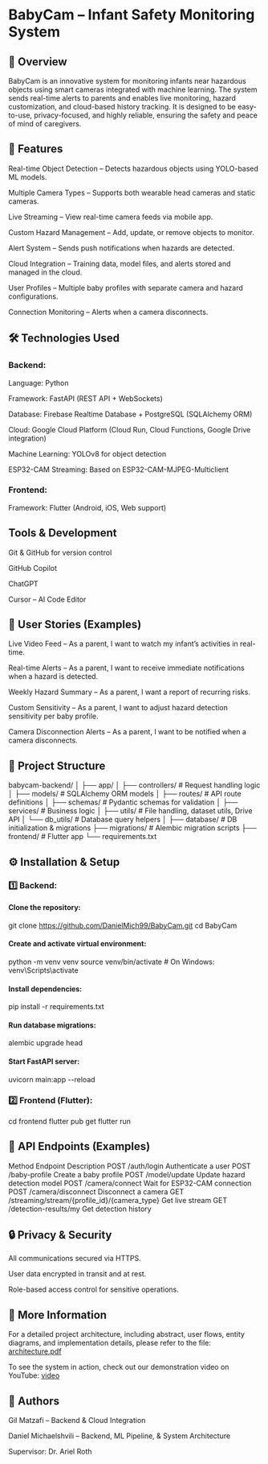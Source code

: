 # BabyCam – Infant Safety Monitoring System
## 📌 Overview

BabyCam is an innovative system for monitoring infants near hazardous objects using smart cameras integrated with machine learning. The system sends real-time alerts to parents and enables live monitoring, hazard customization, and cloud-based history tracking.
It is designed to be easy-to-use, privacy-focused, and highly reliable, ensuring the safety and peace of mind of caregivers.

## 🚀 Features

Real-time Object Detection – Detects hazardous objects using YOLO-based ML models.

Multiple Camera Types – Supports both wearable head cameras and static cameras.

Live Streaming – View real-time camera feeds via mobile app.

Custom Hazard Management – Add, update, or remove objects to monitor.

Alert System – Sends push notifications when hazards are detected.

Cloud Integration – Training data, model files, and alerts stored and managed in the cloud.

User Profiles – Multiple baby profiles with separate camera and hazard configurations.

Connection Monitoring – Alerts when a camera disconnects.

## 🛠 Technologies Used
### Backend:

Language: Python

Framework: FastAPI (REST API + WebSockets)

Database: Firebase Realtime Database + PostgreSQL (SQLAlchemy ORM)

Cloud: Google Cloud Platform (Cloud Run, Cloud Functions, Google Drive integration)

Machine Learning: YOLOv8 for object detection

ESP32-CAM Streaming: Based on ESP32-CAM-MJPEG-Multiclient

### Frontend:

Framework: Flutter (Android, iOS, Web support)

## Tools & Development

Git & GitHub for version control

GitHub Copilot

ChatGPT

Cursor – AI Code Editor

## 📱 User Stories (Examples)

Live Video Feed – As a parent, I want to watch my infant’s activities in real-time.

Real-time Alerts – As a parent, I want to receive immediate notifications when a hazard is detected.

Weekly Hazard Summary – As a parent, I want a report of recurring risks.

Custom Sensitivity – As a parent, I want to adjust hazard detection sensitivity per baby profile.

Camera Disconnection Alerts – As a parent, I want to be notified when a camera disconnects.

## 📂 Project Structure
babycam-backend/
│
├── app/
│   ├── controllers/      # Request handling logic
│   ├── models/           # SQLAlchemy ORM models
│   ├── routes/           # API route definitions
│   ├── schemas/          # Pydantic schemas for validation
│   ├── services/         # Business logic
│   ├── utils/            # File handling, dataset utils, Drive API
│   └── db_utils/         # Database query helpers
│
├── database/             # DB initialization & migrations
├── migrations/           # Alembic migration scripts
├── frontend/              # Flutter app
└── requirements.txt

## ⚙️ Installation & Setup
### 1️⃣ Backend:
#### Clone the repository:
git clone https://github.com/DanielMich99/BabyCam.git
cd BabyCam

#### Create and activate virtual environment:
python -m venv venv
source venv/bin/activate  # On Windows: venv\Scripts\activate

#### Install dependencies:
pip install -r requirements.txt

#### Run database migrations:
alembic upgrade head

#### Start FastAPI server:
uvicorn main:app --reload

### 2️⃣ Frontend (Flutter):
cd frontend
flutter pub get
flutter run

## 📡 API Endpoints (Examples)
Method	Endpoint	Description
POST	/auth/login	Authenticate a user
POST	/baby-profile	Create a baby profile
POST	/model/update	Update hazard detection model
POST	/camera/connect	Wait for ESP32-CAM connection
POST	/camera/disconnect	Disconnect a camera
GET	/streaming/stream/{profile_id}/{camera_type}	Get live stream
GET	/detection-results/my	Get detection history

## 🔒 Privacy & Security

All communications secured via HTTPS.

User data encrypted in transit and at rest.

Role-based access control for sensitive operations.

## 📄 More Information

For a detailed project architecture, including abstract, user flows, entity diagrams, and implementation details, please refer to the file:
[architecture.pdf](architecture.pdf)

To see the system in action, check out our demonstration video on YouTube:
[video](https://www.youtube.com/watch?v=othOOGOn8nY)

## 👥 Authors

Gil Matzafi – Backend & Cloud Integration

Daniel Michaelshvili – Backend, ML Pipeline, & System Architecture

Supervisor: Dr. Ariel Roth
